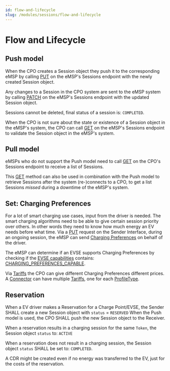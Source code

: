 ```yaml
---
id: flow-and-lifecycle
slug: /modules/sessions/flow-and-lifecycle
---
```

# Flow and Lifecycle

## Push model

When the CPO creates a Session object they push it to the corresponding eMSP by calling
[PUT](/06-modules/04-sessions/05-interfaces-and-endpoints.md#put-method-1) on the eMSP's Sessions endpoint with the newly created Session object.

Any changes to a Session in the CPO system are sent to the eMSP system by calling [PATCH](/06-modules/04-sessions/05-interfaces-and-endpoints.md#patch-method) on
the eMSP's Sessions endpoint with the updated Session object.

Sessions cannot be deleted, final status of a session is: `COMPLETED`.

When the CPO is not sure about the state or existence of a Session object in the eMSP's system, the CPO can call
[GET](/06-modules/04-sessions/05-interfaces-and-endpoints.md#get-method-1) on the eMSP's Sessions endpoint to validate the Session object in the eMSP's system.

## Pull model

eMSPs who do not support the Push model need to call [GET](/06-modules/04-sessions/05-interfaces-and-endpoints.md#get-method) on the CPO's Sessions endpoint
to receive a list of Sessions.

This [GET](/06-modules/04-sessions/05-interfaces-and-endpoints.md#get-method) method can also be used in combination with the Push model to retrieve Sessions
after the system (re-)connects to a CPO, to get a list Sessions *missed* during a downtime of the eMSP's system.

## Set: Charging Preferences

For a lot of smart charging use cases, input from the driver is needed. The smart charging algorithms need to be able to
give certain session priority over others. In other words they need to know how much energy an EV needs before what
time. Via a [PUT](/06-modules/04-sessions/05-interfaces-and-endpoints.md#put-method) request on the Sender Interface, during an ongoing session, the eMSP can
send [Charging Preferences](/06-modules/04-sessions/06-object-description.md#chargingpreferences-object) on behalf of the driver.

The eMSP can determine if an EVSE supports Charging Preferences by checking if the [EVSE
capabilities](/06-modules/03-locations/06-object-description.md#) contains:
[CHARGING_PREFERENCES_CAPABLE](/06-modules/03-locations/07-data-types.md#capability-enum).

Via [Tariffs](https://ocpi.dev) the CPO can give different Charging Preferences different
prices. A [Connector](/06-modules/03-locations/06-object-description.md#connector-object) can have multiple
[Tariffs](https://ocpi.dev), one for each [ProfileType](/06-modules/04-sessions/07-data-types.md#profiletype-enum).

## Reservation

When a EV driver makes a Reservation for a Charge Point/EVSE, the Sender SHALL create a new Session object with `status`
= `RESERVED` When the Push model is used, the CPO SHALL push the new Session object to the Receiver.

When a reservation results in a charging session for the same `Token`, the Session object `status` to: `ACTIVE`

When a reservation does not result in a charging session, the Session object `status` SHALL be set to: `COMPLETED`.

A CDR might be created even if no energy was transferred to the EV, just for the costs of the reservation.
